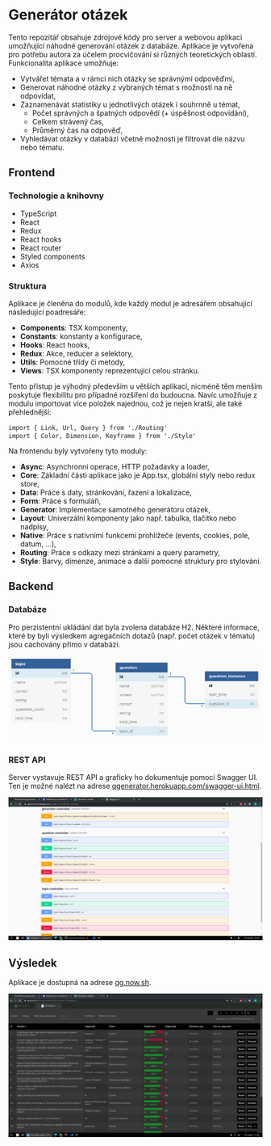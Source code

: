 # Generátor otázek

Tento repozitář obsahuje zdrojové kódy pro server a webovou aplikaci umožňující náhodné generování otázek z databáze. Aplikace je vytvořena pro potřebu autora za účelem procvičování si různých teoretických oblastí. Funkcionalita aplikace umožňuje:

* Vytvářet témata a v rámci nich otázky se správnými odpověďmi,
* Generovat náhodné otázky z vybraných témat s možností na ně odpovídat,
* Zaznamenávat statistiky u jednotlivých otázek i souhrnně u témat,
  * Počet správných a špatných odpovědí (+ úspěšnost odpovídání),
  * Celkem strávený čas,
  * Průměrný čas na odpověď,
* Vyhledávat otázky v databázi včetně možnosti je filtrovat dle názvu nebo tématu.

## Frontend
### Technologie a knihovny

* TypeScript
* React
* Redux
* React hooks
* React router
* Styled components
* Axios

### Struktura

Aplikace je členěna do modulů, kde každý modul je adresářem obsahující následující poadresáře:

* **Components**: TSX komponenty,
* **Constants**: konstanty a konfigurace,
* **Hooks**: React hooks,
* **Redux**: Akce, reducer a selektory,
* **Utils**: Pomocné třídy či metody,
* **Views**: TSX komponenty reprezentující celou stránku.

Tento přístup je výhodný především u větších aplikací, nicméně těm menším poskytuje flexibilitu pro případné rozšíření do budoucna. Navíc umožňuje z modulu importovat více položek najednou, což je nejen kratší, ale také přehlednější:

```tsx
import { Link, Url, Query } from './Routing'
import { Color, Dimension, Keyframe } from './Style'
```

Na frontendu byly vytvořeny tyto moduly:

* **Async**: Asynchronní operace, HTTP požadavky a loader,
* **Core**: Základní části aplikace jako je App.tsx, globální styly nebo redux store,
* **Data**: Práce s daty, stránkování, řazení a lokalizace,
* **Form**: Práce s formuláři,
* **Generator**: Implementace samotného generátoru otázek,
* **Layout**: Univerzální komponenty jako např. tabulka, tlačítko nebo nadpisy,
* **Native**: Práce s nativními funkcemi prohlížeče (events, cookies, pole, datum, ...),
* **Routing**: Práce s odkazy mezi stránkami a query parametry,
* **Style**: Barvy, dimenze, animace a další pomocné struktury pro stylování.

## Backend

### Databáze

Pro perzistentní ukládání dat byla zvolena databáze H2. Některé informace, které by byli výsledkem agregačních dotazů (např. počet otázek v tématu) jsou cachovány přímo v databázi.

![Databáze](docs/db.png)

### REST API

Server vystavuje REST API a graficky ho dokumentuje pomocí Swagger UI. Ten je možné nalézt na adrese [qgenerator.herokuapp.com/swagger-ui.html](https://qgenerator.herokuapp.com/swagger-ui.html).

![Swagger UI](docs/swagger.png)

## Výsledek

Aplikace je dostupná na adrese [qg.now.sh](https://qg.now.sh).

![Výsledek](docs/app.png)